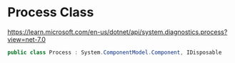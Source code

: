 # Process Class #

<https://learn.microsoft.com/en-us/dotnet/api/system.diagnostics.process?view=net-7.0>

``` c#
public class Process : System.ComponentModel.Component, IDisposable
```
